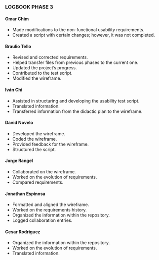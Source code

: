 ### LOGBOOK PHASE 3

#### Omar Chim
- Made modifications to the non-functional usability requirements.  
- Created a script with certain changes; however, it was not completed.  

#### Braulio Tello 
- Revised and corrected requirements.  
- Helped transfer files from previous phases to the current one.  
- Updated the project’s progress.  
- Contributed to the test script.  
- Modified the wireframe.  

#### Iván Chi  
- Assisted in structuring and developing the usability test script.  
- Translated information.  
- Transferred information from the didactic plan to the wireframe.  

#### David Novelo 
- Developed the wireframe.  
- Coded the wireframe.  
- Provided feedback for the wireframe.  
- Structured the script.  

#### Jorge Rangel  
- Collaborated on the wireframe.  
- Worked on the evolution of requirements.  
- Compared requirements.  

#### Jonathan Espinosa 
- Formatted and aligned the wireframe.  
- Worked on the requirements history.  
- Organized the information within the repository.  
- Logged collaboration entries.  
#### Cesar Rodriguez
- Organized the information within the repository.
- Worked on the evolution of requirements.
-  Translated information. 

